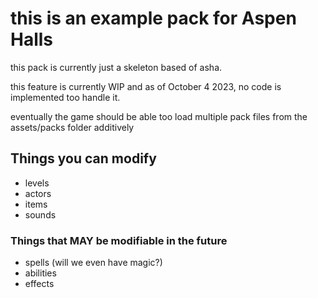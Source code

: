 # this is an example pack for Aspen Halls
this pack is currently just a skeleton based of asha.

this feature is currently WIP and as of October 4 2023, no code is implemented too handle it.

eventually the game should be able too load multiple pack files from the assets/packs folder additively

## Things you can modify
- levels
- actors
- items
- sounds

### Things that MAY be modifiable in the future
- spells (will we even have magic?)
- abilities
- effects

